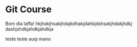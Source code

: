 # Git Course
Bom dia 
laffa!
hkjhakjhsakjhdajkdhakjdahkjdshsakjhdakjhdkj
dashjshdkjahdkjahdkja

teste teste auqi mano 
